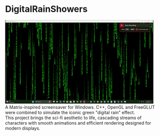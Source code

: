 # DigitalRainShowers
![DigitalRainShowers](DigitalRainShowers.gif)  
A Matrix-inspired screensaver for Windows. C++, OpenGL and FreeGLUT were combined to simulate the iconic green "digital rain" effect.  
This project brings the sci-fi aesthetic to life, cascading streams of characters with smooth animations and efficient rendering designed for modern displays.
